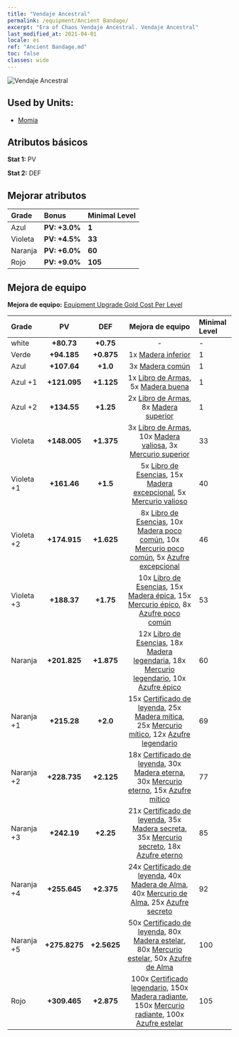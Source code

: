 ```yaml
---
title: "Vendaje Ancestral"
permalink: /equipment/Ancient Bandage/
excerpt: "Era of Chaos Vendaje Ancestral. Vendaje Ancestral"
last_modified_at: 2021-04-01
locale: es
ref: "Ancient Bandage.md"
toc: false
classes: wide
---
```


  ![Vendaje Ancestral](/images/e/e_3082.png)

## Used by Units:

* [Momia](/es/units/Mummy/) 


## Atributos básicos
 **Stat 1:** PV

 **Stat 2:** DEF

## Mejorar atributos

  |     Grade    |   Bonus | Minimal Level | 
  |:-------------|:--------|:--------------| 
  | Azul | **PV: +3.0%** | **1** | 
  | Violeta | **PV: +4.5%** | **33** | 
  | Naranja | **PV: +6.0%** | **60** | 
  | Rojo | **PV: +9.0%** | **105** | 


## Mejora de equipo
 **Mejora de equipo:** [Equipment Upgrade Gold Cost Per Level](/equipment/EquipmentUpgradeCostPerLevel/) 

  |          Grade      | PV | DEF | Mejora de equipo | Minimal Level |
  |:--------------------|:---------:|:---------:|:----------------:|:--------------|
  | white | **+80.73** | **+0.75** | - | - |
  | Verde | **+94.185** | **+0.875** | 1x [Madera inferior](/es/Items/mat_1/) | 1 |
  | Azul | **+107.64** | **+1.0** | 3x [Madera común](/es/Items/mat_7/) | 1 |
  | Azul +1 | **+121.095** | **+1.125** | 1x [Libro de Armas](/es/Items/mat_18/), 5x [Madera buena](/es/Items/mat_13/) | 1 |
  | Azul +2 | **+134.55** | **+1.25** | 2x [Libro de Armas](/es/Items/mat_25/), 8x [Madera superior](/es/Items/mat_20/) | 1 |
  | Violeta | **+148.005** | **+1.375** | 3x [Libro de Armas](/es/Items/mat_32/), 10x [Madera valiosa](/es/Items/mat_27/), 3x [Mercurio superior](/es/Items/mat_21/) | 33 |
  | Violeta +1 | **+161.46** | **+1.5** | 5x [Libro de Esencias](/es/Items/mat_39/), 15x [Madera excepcional](/es/Items/mat_34/), 5x [Mercurio valioso](/es/Items/mat_28/) | 40 |
  | Violeta +2 | **+174.915** | **+1.625** | 8x [Libro de Esencias](/es/Items/mat_46/), 10x [Madera poco común](/es/Items/mat_41/), 10x [Mercurio poco común](/es/Items/mat_42/), 5x [Azufre excepcional](/es/Items/mat_36/) | 46 |
  | Violeta +3 | **+188.37** | **+1.75** | 10x [Libro de Esencias](/es/Items/mat_53/), 15x [Madera épica](/es/Items/mat_48/), 15x [Mercurio épico](/es/Items/mat_49/), 8x [Azufre poco común](/es/Items/mat_43/) | 53 |
  | Naranja | **+201.825** | **+1.875** | 12x [Libro de Esencias](/es/Items/mat_60/), 18x [Madera legendaria](/es/Items/mat_55/), 18x [Mercurio legendario](/es/Items/mat_56/), 10x [Azufre épico](/es/Items/mat_50/) | 60 |
  | Naranja +1 | **+215.28** | **+2.0** | 15x [Certificado de leyenda](/es/Items/mat_67/), 25x [Madera mítica](/es/Items/mat_62/), 25x [Mercurio mítico](/es/Items/mat_63/), 12x [Azufre legendario](/es/Items/mat_57/) | 69 |
  | Naranja +2 | **+228.735** | **+2.125** | 18x [Certificado de leyenda](/es/Items/mat_74/), 30x [Madera eterna](/es/Items/mat_69/), 30x [Mercurio eterno](/es/Items/mat_70/), 15x [Azufre mítico](/es/Items/mat_64/) | 77 |
  | Naranja +3 | **+242.19** | **+2.25** | 21x [Certificado de leyenda](/es/Items/mat_81/), 35x [Madera secreta](/es/Items/mat_76/), 35x [Mercurio secreto](/es/Items/mat_77/), 18x [Azufre eterno](/es/Items/mat_71/) | 85 |
  | Naranja +4 | **+255.645** | **+2.375** | 24x [Certificado de leyenda](/es/Items/mat_88/), 40x [Madera de Alma](/es/Items/mat_83/), 40x [Mercurio de Alma](/es/Items/mat_84/), 25x [Azufre secreto](/es/Items/mat_78/) | 92 |
  | Naranja +5 | **+275.8275** | **+2.5625** | 50x [Certificado de leyenda](/es/Items/mat_95/), 80x [Madera estelar](/es/Items/mat_90/), 80x [Mercurio estelar](/es/Items/mat_91/), 50x [Azufre de Alma](/es/Items/mat_85/) | 100 |
  | Rojo | **+309.465** | **+2.875** | 100x [Certificado legendario](/es/Items/mat_102/), 150x [Madera radiante](/es/Items/mat_97/), 150x [Mercurio radiante](/es/Items/mat_98/), 100x [Azufre estelar](/es/Items/mat_92/) | 105 |

